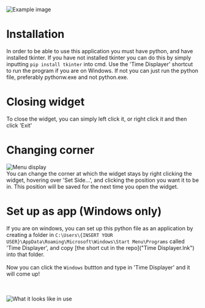 ![Example image](https://drive.google.com/uc?export=view&id=1YY1TYIyqwY3lSTt9J8_CnomEkG_zY-I- "What it looks like (Not to scale)")
# Installation
In order to be able to use this application you must have python, and have installed tkinter. If you have not installed tkinter you can do this by simply inputting `pip install tkinter` into cmd. Use the 'Time Displayer' shortcut to run the program if you are on Windows. If not you can just run the python file, preferably pythonw.exe and not python.exe.

# Closing widget
To close the widget, you can simply left click it, or right click it and then click 'Exit'

# Changing corner
![Menu display](https://drive.google.com/uc?export=view&id=1qCwHLjUW5qR3ApvQntTa8VIn3QvDWGCO "Right click menus") <br/>
You can change the corner at which the widget stays by right clicking the widget, hovering over 'Set Side...', and clicking the position you want it to be in. This position will be saved for the next time you open the widget.

# Set up as app (Windows only)
If you are on windows, you can set up this python file as an application by creating a folder in `C:\Users\{INSERT YOUR USER}\AppData\Roaming\Microsoft\Windows\Start Menu\Programs` called 'Time Displayer', and copy [the short cut in the repo]("Time Displayer.lnk") into that folder. 
<br/><br/>
Now you can click the `Windows` buttton and type in 'Time Displayer' and it will come up!

<br/><br/>
![What it looks like in use](https://drive.google.com/uc?export=view&id=1rPMyzLP-CYFc9i8HKjbjl31gmcwH_trE "What it looks like in use")

